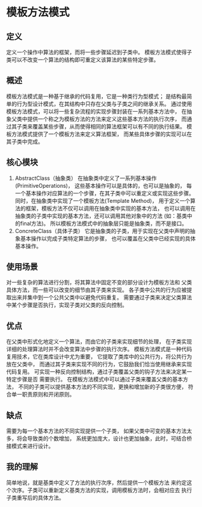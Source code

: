 # 模板方法模式

## 定义
定义一个操作中算法的框架，而将一些步骤延迟到子类中。
模板方法模式使得子类可以不改变一个算法的结构即可重定义该算法的某些特定步骤。

## 概述
模板方法模式是一种基于继承的代码复用，它是一种类行为型模式；
是结构最简单的行为型设计模式，在其结构中只存在父类与子类之间的继承关系。
通过使用模板方法模式，可以将一些复杂流程的实现步骤封装在一系列基本方法中，
在抽象父类中提供一个称之为模板方法的方法来定义这些基本方法的执行次序，
而通过其子类来覆盖某些步骤，从而使得相同的算法框架可以有不同的执行结果。
模板方法模式提供了一个模板方法来定义算法框架，
而某些具体步骤的实现可以在其子类中完成。

## 核心模块
1. AbstractClass（抽象类）
在抽象类中定义了一系列基本操作(PrimitiveOperations)，
这些基本操作可以是具体的，也可以是抽象的，
每一个基本操作对应算法的一个步骤，在其子类中可以重定义或实现这些步骤。
同时，在抽象类中实现了一个模板方法(Template Method)，
用于定义一个算法的框架，模板方法不仅可以调用在抽象类中实现的基本方法，
也可以调用在抽象类的子类中实现的基本方法，还可以调用其他对象中的方法
(如：基类中的final方法)。
所以模板方法模式中的抽象层只能是抽象类，而不是接口。
2. ConcreteClass（具体子类）
它是抽象类的子类，用于实现在父类中声明的抽象基本操作以完成子类特定算法的步骤，
也可以覆盖在父类中已经实现的具体基本操作。

## 使用场景
对一些复杂的算法进行分割，将其算法中固定不变的部分设计为模板方法和
父类具体方法，而一些可以改变的细节由其子类来实现。
各子类中公共的行为应被提取出来并集中到一个公共父类中以避免代码重复。
需要通过子类来决定父类算法中某个步骤是否执行，实现子类对父类的反向控制。

## 优点
在父类中形式化地定义一个算法，而由它的子类来实现细节的处理，
在子类实现详细的处理算法时并不会改变算法中步骤的执行次序。
模板方法模式是一种代码复用技术，它在类库设计中尤为重要，
它提取了类库中的公共行为，将公共行为放在父类中，
而通过其子类来实现不同的行为，它鼓励我们恰当使用继承来实现代码复用。
可实现一种反向控制结构，通过子类覆盖父类的钩子方法来决定某一特定步骤是否
需要执行。
在模板方法模式中可以通过子类来覆盖父类的基本方法，
不同的子类可以提供基本方法的不同实现，更换和增加新的子类很方便，
符合单一职责原则和开闭原则。

## 缺点
需要为每一个基本方法的不同实现提供一个子类，
如果父类中可变的基本方法太多，将会导致类的个数增加，
系统更加庞大，设计也更加抽象，此时，可结合桥接模式来进行设计。

## 我的理解
简单地说，就是基类中定义了方法的执行次序，然后提供一个模板方法
来约定这个次序。子类可以重新定义基类方法的实现，调用模板方法时，会相对应去
执行子类重写后的具体方法。

